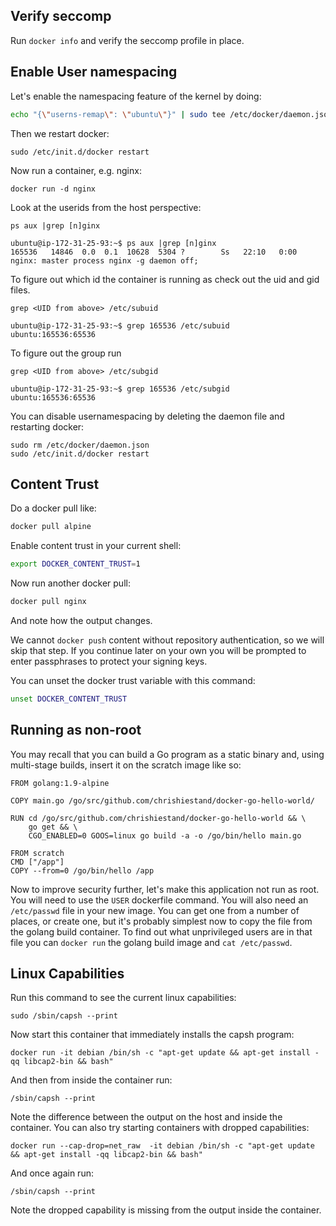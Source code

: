 
## Verify seccomp

Run `docker info` and verify the seccomp profile in place.


## Enable User namespacing
Let's enable the namespacing feature of the kernel by doing:

```bash
echo "{\"userns-remap\": \"ubuntu\"}" | sudo tee /etc/docker/daemon.json
```

Then we restart docker:
```
sudo /etc/init.d/docker restart
```

Now run a container, e.g. nginx:

```
docker run -d nginx
```

Look at the userids from the host perspective:
```
ps aux |grep [n]ginx
```

```
ubuntu@ip-172-31-25-93:~$ ps aux |grep [n]ginx
165536   14846  0.0  0.1  10628  5304 ?        Ss   22:10   0:00 nginx: master process nginx -g daemon off;
```

To figure out which id the container is running as check out the uid and gid files. 

`grep <UID from above> /etc/subuid`

```
ubuntu@ip-172-31-25-93:~$ grep 165536 /etc/subuid
ubuntu:165536:65536
```

To figure out the group run 
```
grep <UID from above> /etc/subgid
```

```
ubuntu@ip-172-31-25-93:~$ grep 165536 /etc/subgid
ubuntu:165536:65536
```

You can disable usernamespacing by deleting the daemon file and restarting docker:
```
sudo rm /etc/docker/daemon.json
sudo /etc/init.d/docker restart
```

## Content Trust

Do a docker pull like:
```bash
docker pull alpine
```

Enable content trust in your current shell:
```bash
export DOCKER_CONTENT_TRUST=1
```

Now run another docker pull:
```bash
docker pull nginx
```

And note how the output changes.

We cannot `docker push` content without repository authentication, so we will skip that step. If you continue later on your own you will be prompted to enter passphrases to protect your signing keys.

You can unset the docker trust variable with this command:

```bash
unset DOCKER_CONTENT_TRUST
```


## Running as non-root

You may recall that you can build a Go program as a static binary and, using multi-stage builds, insert it on the scratch image like so:

```
FROM golang:1.9-alpine

COPY main.go /go/src/github.com/chrishiestand/docker-go-hello-world/

RUN cd /go/src/github.com/chrishiestand/docker-go-hello-world && \
    go get && \
    CGO_ENABLED=0 GOOS=linux go build -a -o /go/bin/hello main.go

FROM scratch
CMD ["/app"]
COPY --from=0 /go/bin/hello /app
```

Now to improve security further, let's make this application not run as root. You will need to use the `USER` dockerfile command. You will also need an `/etc/passwd` file in your new image. You can get one from a number of places, or create one, but it's probably simplest now to copy the file from the golang build container. To find out what unprivileged users are in that file you can `docker run` the golang build image and `cat /etc/passwd`.


## Linux Capabilities

Run this command to see the current linux capabilities:
```
sudo /sbin/capsh --print
```

Now start this container that immediately installs the capsh program:
```
docker run -it debian /bin/sh -c "apt-get update && apt-get install -qq libcap2-bin && bash"
```

And then from inside the container run:
```
/sbin/capsh --print
```

Note the difference between the output on the host and inside the container. You can also try starting containers with dropped capabilities:


```
docker run --cap-drop=net_raw  -it debian /bin/sh -c "apt-get update && apt-get install -qq libcap2-bin && bash"
```
And once again run:
```
/sbin/capsh --print
```

Note the dropped capability is missing from the output inside the container.

